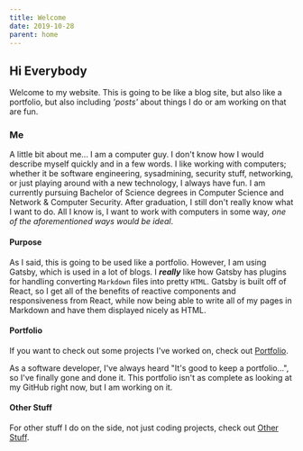 ```yaml
---
title: Welcome
date: 2019-10-28
parent: home
---
```


## Hi Everybody

Welcome to my website. This is going to be like a blog site, but also like a portfolio, but also including _'posts'_ about things I do or am working on that are fun. 

### Me

A little bit about me... I am a computer guy. I don't know how I would describe myself quickly and in a few words. I like working with computers; whether it be software engineering, sysadmining, security stuff, networking, or just playing around with a new technology, I always have fun. I am currently pursuing Bachelor of Science degrees in Computer Science and Network & Computer Security. After graduation, I still don't really know what I want to do. All I know is, I want to work with computers in some way, _one of the aforementioned ways would be ideal_.

#### Purpose

As I said, this is going to be used like a portfolio. However, I am using Gatsby, which is used in a lot of blogs. I _**really**_ like how Gatsby has plugins for handling converting `Markdown` files into pretty `HTML`. Gatsby is built off of React, so I get all of the benefits of reactive components and responsiveness from React, while now being able to write all of my pages in Markdown and have them displayed nicely as HTML. 


#### Portfolio

If you want to check out some projects I've worked on, check out [Portfolio][1].

As a software developer, I've always heard "It's good to keep a portfolio...", so I've finally gone and done it. This portfolio isn't as complete as looking at my GitHub right now, but I am working on it.

#### Other Stuff

For other stuff I do on the side, not just coding projects, check out [Other Stuff][2].

[1]:	/portfolio "Portfolio"
[2]:	/otherStuff